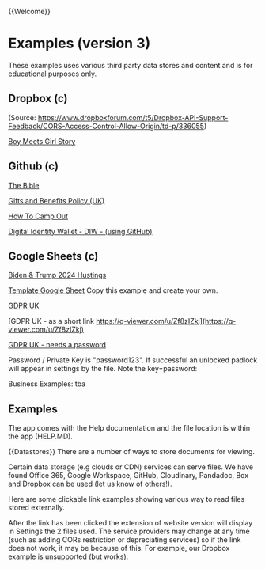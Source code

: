 {{Welcome}}
# Examples (version 3)
These examples uses various third party data stores and content and is for educational purposes only.

## Dropbox (c)

(Source: https://www.dropboxforum.com/t5/Dropbox-API-Support-Feedback/CORS-Access-Control-Allow-Origin/td-p/336055)

[Boy Meets Girl Story](?JTNGYSUzREJveSUyME1lZXRzJTIwR2lybCUyMFN0b3J5JTI2YiUzRGh0dHBzJTNBJTJGJTJGZGwuZHJvcGJveHVzZXJjb250ZW50LmNvbSUyRnMlMkZvdzhvdjFjZjg3dDR3MHclMkZzdG9yeS1leGFtcGxlLW5ldy50eHQlMjZjJTNEZW1iZWRkZWQlMjZkJTNEZGVmYXVsdC1sb2dvLnN2Zw==)


## Github (c)

[The Bible](?JTNGYSUzREJpYmxlJTIwTmV3JTI2YiUzRGh0dHBzJTNBJTJGJTJGcmF3LmdpdGh1YnVzZXJjb250ZW50LmNvbSUyRjEzNzQyWCUyRnZpZXctcS1leGFtcGxlcyUyRm1haW4lMkZuaXYtbmV3Lm1kJTI2YyUzRGVtYmVkZGVkJTI2ZCUzRGRlZmF1bHQtbG9nby5zdmc=)

[Gifts and Benefits Policy (UK)](?JTNGYSUzREdhYnMlMjBOZXclMjZiJTNEaHR0cHMlM0ElMkYlMkZyYXcuZ2l0aHVidXNlcmNvbnRlbnQuY29tJTJGMTM3NDJYJTJGdmlldy1xLWV4YW1wbGVzJTJGbWFpbiUyRmdhYnMtbmV3Lm1kJTI2YyUzRGVtYmVkZGVkJTI2ZCUzRGRlZmF1bHQtbG9nby5zdmc=)

[How To Camp Out](?JTNGYSUzREhvdyUyMFRvJTIwQ2FtcCUyME91dCUyNmIlM0RodHRwcyUzQSUyRiUyRnJhdy5naXRodWJ1c2VyY29udGVudC5jb20lMkYxMzc0MlglMkZ2aWV3LXEtZXhhbXBsZXMlMkZtYWluJTJGaG93LXRvLWNhbXAtb3V0LW5ldy5tZCUyNmMlM0RlbWJlZGRlZCUyNmQlM0RkZWZhdWx0LWxvZ28uc3Zn)

[Digital Identity Wallet - DIW - (using GitHub)](?JTNGYSUzRERpRCUyNmIlM0RhSFIwY0hNNkx5OXlZWGN1WjJsMGFIVmlkWE5sY21OdmJuUmxiblF1WTI5dEx6RXpOelF5V0M5MmFXVjNMWEV0WlhoaGJYQnNaWE12YldGcGJpOWthV1F0ZDJGc2JHVjBMVzVsZHk1dFpBJTNEJTNEJTI2YyUzRGVtYmVkZGVkJTI2ZCUzRGRlZmF1bHQtbG9nby5zdmc=)

## Google Sheets (c)

[Biden & Trump 2024 Hustings](?JTNGYSUzREJpZGVuJTIwVHJ1bXAlMjAyMDI0JTIwVHdpdGNoJTI2YiUzRGFIUjBjSE02THk5a2IyTnpMbWR2YjJkc1pTNWpiMjB2YzNCeVpXRmtjMmhsWlhSekwyUXZaUzh5VUVGRFdDMHhkbE0zVnpaTFVscE5SbTQyYWpsS2JtWjJhMlZIYzJKRlNrVkNUbVpWVEZCdmJpMUNSRGh1WDBndFVqSkNlRVZDTkZwbmFHMTFaRmQ2TUZGNkxWOWhNMUpVWnpSVVltcGFkSFpOVmpSNFR5OXdkV0klMkZaMmxrUFRFM01UUXdNemM1TURrbWMybHVaMnhsUFhSeWRXVW1iM1YwY0hWMFBYUnpkZyUzRCUzRCUyNmMlM0RlbWJlZGRlZCUyNmQlM0RkZWZhdWx0LWxvZ28uc3Zn)


[Template Google Sheet](https://docs.google.com/spreadsheets/d/1bFwSLwqtzdJSY5Svg2DKw83Q4iBxtwwWAUeibornreU/edit?usp=sharing)
Copy this example and create your own.

[GDPR UK](?JTNGYSUzREdEUFIlMjBVSyUyNmIlM0RodHRwcyUzQSUyRiUyRmRvY3MuZ29vZ2xlLmNvbSUyRnNwcmVhZHNoZWV0cyUyRmQlMkZlJTJGMlBBQ1gtMXZSajZYTm1BNzlMOVJuRFJEZXRPZktMUnFKM01YeWJXbXIzQ3FZT0ZSV2czVmduM1ZRNHFGRTBSbTNXdUFjRkpZWVVLLWZQVGhrcnVYdVElMkZwdWIlM0ZnaWQlM0QxNzE0MDM3OTA5JTI2c2luZ2xlJTNEdHJ1ZSUyNm91dHB1dCUzRHRzdiUyNmMlM0RlbWJlZGRlZCUyNmQlM0RkZWZhdWx0LWxvZ28uc3Zn)

[GDPR UK - as a short link https://q-viewer.com/u/Zf8zIZkj](https://q-viewer.com/u/Zf8zIZkj)

[GDPR UK - needs a password](?JTNGYSUzREJveSUyME1lZXRzJTIwR2lybCUyMFBhc3N3b3JkJTI2YiUzRGh0dHBzJTNBJTJGJTJGZG9jcy5nb29nbGUuY29tJTJGc3ByZWFkc2hlZXRzJTJGZCUyRmUlMkYyUEFDWC0xdlRyQm5iNzJ2VlItazdMR2dacXFHVnRnVUIxRk5WZ0tCc0tac3VVZkF0aDNQZnBxQmI0a3RSeUdMbW9PbXdNZVlMaGRLQmNkN0pZYTBOcyUyRnB1YiUzRmdpZCUzRDE3MTQwMzc5MDklMjZzaW5nbGUlM0R0cnVlJTI2b3V0cHV0JTNEdHN2JTI2YyUzRGVtYmVkZGVkJTI2ZCUzRGRlZmF1bHQtbG9nby5zdmc=)

Password / Private Key is "password123". If successful an unlocked padlock will appear in settings by the file. Note the key=password:



Business Examples:
tba
    
## Examples

The app comes with the Help documentation and the file location is within the app (HELP.MD).

{{Datastores}}
There are a number of ways to store documents for viewing. 

Certain data storage (e.g clouds or CDN) services can serve files. We have found Office 365, Google Workspace, GitHub, Cloudinary, Pandadoc, Box and Dropbox can be used (let us know of others!).

Here are some clickable link examples showing various way to read files stored externally.

After the link has been clicked the extension of website version will display in Settings the 2 files used. The service providers may change at any time (such as adding CORs restriction or depreciating services) so if the link does not work, it may be because of this. For example, our Dropbox example is unsupported (but works).
